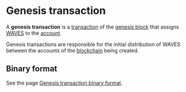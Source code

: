 # Genesis transaction

A **genesis transaction** is a [transaction](/blockchain/transaction.md) of the [genesis block](/blockchain/block/genesis-block.md) that assigns [WAVES](/blockchain/token/waves.md) to the [account](/blockchain/account.md).

Genesis transactions are responsible for the initial distribution of WAVES between the accounts of the [blockchain](/blockchain/blockchain.md) being created.


## Binary format

See the page [Genesis transaction binary format](/blockchain/binary-format/transaction-binary-format/genesis-transaction-binary-format.md).
